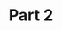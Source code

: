 ---
title: "Part 2"
heading: "The Essays by David Hume"
description: "Research on David Hume"
image: /covers/essays.jpg
---